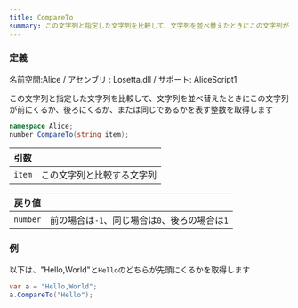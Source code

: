 ```yaml
---
title: CompareTo
summary: この文字列と指定した文字列を比較して、文字列を並べ替えたときにこの文字列が前にくるか、後ろにくるか、または同じであるかを表す整数を取得します
---
```

### 定義
名前空間:Alice / アセンブリ : Losetta.dll / サポート: AliceScript1

この文字列と指定した文字列を比較して、文字列を並べ替えたときにこの文字列が前にくるか、後ろにくるか、または同じであるかを表す整数を取得します

```cs title="AliceScript"
namespace Alice;
number CompareTo(string item);
```
|引数| |
|-|-|
|`item`|この文字列と比較する文字列|

|戻り値| |
|-|-|
|`number`|前の場合は`-1`、同じ場合は`0`、後ろの場合は`1`|

### 例
以下は、"Hello,World"と`Hello`のどちらが先頭にくるかを取得します

```cs title="AliceScript"
var a = "Hello,World";
a.CompareTo("Hello");
```
